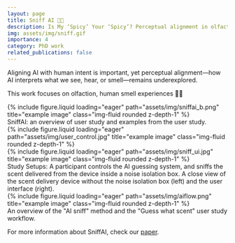 ```yaml
---
layout: page
title: Sniff AI 💨👃
description: Is My ‘Spicy’ Your ‘Spicy’? Perceptual alignment in olfactory
img: assets/img/sniff.gif
importance: 4
category: PhD work
related_publications: false
---
```


Aligning AI with human intent is important, yet perceptual alignment—how AI interprets what we see, hear, or smell—remains underexplored.

This work focuses on olfaction, human smell experiences 💨👃

<div class="row">
    <div class="col-sm mt-3 mt-md-0">
        {% include figure.liquid loading="eager" path="assets/img/sniffai_b.png" title="example image" class="img-fluid rounded z-depth-1" %}
    </div>
</div>
<div class="caption">
    SniffAI: an overview of user study and examples from the user study.
</div>

<div class="row">
    <div class="col-sm mt-3 mt-md-0">
        {% include figure.liquid loading="eager" path="assets/img/user_control.jpg" title="example image" class="img-fluid rounded z-depth-1" %}
    </div>
    <div class="col-sm mt-3 mt-md-0">
        {% include figure.liquid loading="eager" path="assets/img/sniff_ui.jpg" title="example image" class="img-fluid rounded z-depth-1" %}
    </div>
</div>
<div class="caption">
    Study Setups: A participant controls the AI guessing system, and sniffs the scent delivered from the device inside a noise isolation box. A close view of the scent delivery device without the noise isolation box (left) and the user interface (right).
</div>

<div class="row">
    <div class="col-sm mt-3 mt-md-0">
        {% include figure.liquid loading="eager" path="assets/img/aiflow.png" title="example image" class="img-fluid rounded z-depth-1" %}
    </div>
</div>
<div class="caption">
    An overview of the "AI sniff" method and the "Guess what scent" user study workflow.
</div>

For more information about SniffAI, check our [paper](https://arxiv.org/abs/2411.06950).

<!--[video](https://youtu.be/V_CQUcNlCAY) and.  -->

<!-- The paper is coming soon. -->
